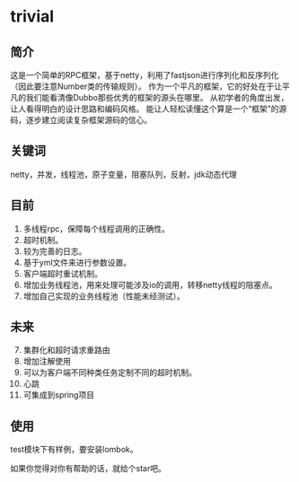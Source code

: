 # trivial
## 简介
这是一个简单的RPC框架，基于netty，利用了fastjson进行序列化和反序列化（因此要注意Number类的传输规则）。
作为一个平凡的框架，它的好处在于让平凡的我们能看清像Dubbo那些优秀的框架的源头在哪里。
从初学者的角度出发，让人看得明白的设计思路和编码风格。
能让人轻松读懂这个算是一个“框架”的源码，逐步建立阅读复杂框架源码的信心。
## 关键词
netty，并发，线程池，原子变量，阻塞队列，反射，jdk动态代理
## 目前
1. 多线程rpc，保障每个线程调用的正确性。
2. 超时机制。
3. 较为完善的日志。
3. 基于yml文件来进行参数设置。
4. 客户端超时重试机制。
5. 增加业务线程池，用来处理可能涉及io的调用，转移netty线程的阻塞点。
6. 增加自己实现的业务线程池（性能未经测试）。
## 未来
7. 集群化和超时请求重路由
8. 增加注解使用
9. 可以为客户端不同种类任务定制不同的超时机制。
10. 心跳
11. 可集成到spring项目
## 使用
test模块下有样例，要安装lombok。

如果你觉得对你有帮助的话，就给个star吧。
